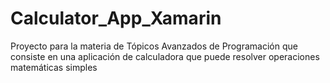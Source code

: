 # Calculator_App_Xamarin
Proyecto para la materia de Tópicos Avanzados de Programación que consiste en una aplicación de calculadora que puede resolver operaciones matemáticas simples
